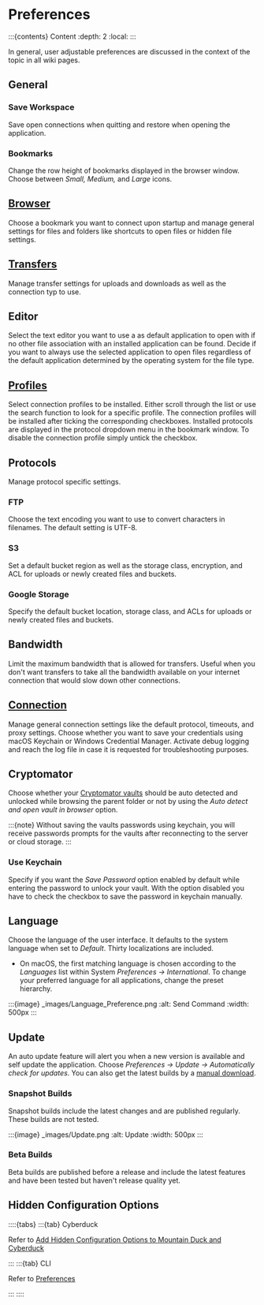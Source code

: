 Preferences
====

:::{contents} Content
:depth: 2
:local:
:::
 
In general, user adjustable preferences are discussed in the context of the topic in all wiki pages.

## General

### Save Workspace

Save open connections when quitting and restore when opening the application.

### Bookmarks

Change the row height of bookmarks displayed in the browser window. Choose between *Small, Medium,* and *Large* icons.

## [Browser](browser.md)

Choose a bookmark you want to connect upon startup and manage general settings for files and folders like shortcuts to open files or hidden file settings.

## [Transfers](transfer.md)

Manage transfer settings for uploads and downloads as well as the connection typ to use.

## Editor

Select the text editor you want to use a as default application to open with if no other file association with an installed application can be found. Decide if you want to always use the selected application to open files regardless of the default application determined by the operating system for the file type.

## [Profiles](../protocols/profiles/index.md)

Select connection profiles to be installed. Either scroll through the list or use the search function to look for a specific profile. The connection profiles will be installed after ticking the corresponding checkboxes. Installed protocols are displayed in the protocol dropdown menu in the bookmark window. To disable the connection profile simply untick the checkbox. 

## Protocols

Manage protocol specific settings.

### FTP

Choose the text encoding you want to use to convert characters in filenames. The default setting is UTF-8.

### S3

Set a default bucket region as well as the storage class, encryption, and ACL for uploads or newly created files and buckets.

### Google Storage

Specify the default bucket location, storage class, and ACLs for uploads or newly created files and buckets.

## Bandwidth

Limit the maximum bandwidth that is allowed for transfers. Useful when you don't want transfers to take all the bandwidth available on your internet connection that would slow down other connections. 

## [Connection](connection.md#connection)

Manage general connection settings like the default protocol, timeouts, and proxy settings. Choose whether you want to save your credentials using macOS Keychain or Windows Credential Manager. Activate debug logging and reach the log file in case it is requested for troubleshooting purposes.

## Cryptomator

Choose whether your [Cryptomator vaults](../cryptomator/index.md) should be auto detected and unlocked while browsing the parent folder or not by using the *Auto detect and open vault in browser* option.

:::{note}
Without saving the vaults passwords using keychain, you will receive passwords prompts for the vaults after reconnecting to the server or cloud storage.
::: 

### Use Keychain

Specify if you want the *Save Password* option enabled by default while entering the password to unlock your vault. With the option disabled you have to check the checkbox to save the password in keychain manually. 

## Language

Choose the language of the user interface. It defaults to the system language when set to *Default*. Thirty localizations are included.

- On macOS, the first matching language is chosen according to the *Languages* list within System *Preferences → International*. To change your preferred language for all applications, change the preset hierarchy.

:::{image} _images/Language_Preference.png
:alt: Send Command
:width: 500px
:::

## Update

An auto update feature will alert you when a new version is available and self update the application. Choose *Preferences → Update → Automatically check for updates*. You can also get the latest builds by a [manual download](https://update.cyberduck.io/nightly/).

### Snapshot Builds

Snapshot builds include the latest changes and are published regularly. These builds are not tested.

:::{image} _images/Update.png
:alt: Update
:width: 500px
:::

### Beta Builds

Beta builds are published before a release and include the latest features and have been tested but haven't release quality yet.

## Hidden Configuration Options

::::{tabs}
:::{tab} Cyberduck

Refer to [Add Hidden Configuration Options to Mountain Duck and Cyberduck](../tutorials/hidden_properties.md)

:::
:::{tab} CLI

Refer to [Preferences](../cli/index.md#preferences)

:::
::::